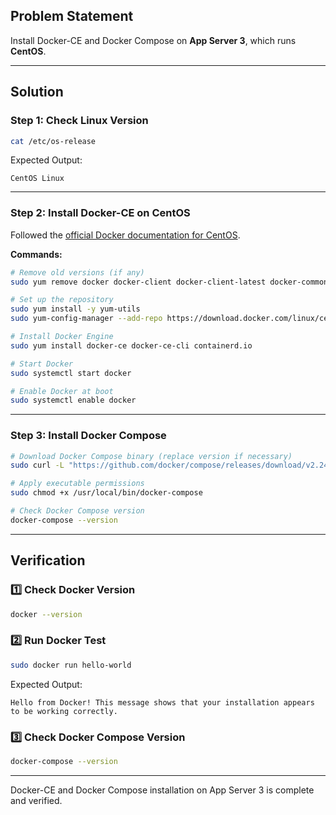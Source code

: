 
## Problem Statement

Install Docker-CE and Docker Compose on **App Server 3**, which runs **CentOS**.

---

## Solution

### Step 1: Check Linux Version

```bash
cat /etc/os-release
````

Expected Output:

```
CentOS Linux
```

---

### Step 2: Install Docker-CE on CentOS

Followed the [official Docker documentation for CentOS](https://docs.docker.com/engine/install/centos/#installation-methods).

**Commands:**

```bash
# Remove old versions (if any)
sudo yum remove docker docker-client docker-client-latest docker-common docker-latest docker-latest-logrotate docker-logrotate docker-engine

# Set up the repository
sudo yum install -y yum-utils
sudo yum-config-manager --add-repo https://download.docker.com/linux/centos/docker-ce.repo

# Install Docker Engine
sudo yum install docker-ce docker-ce-cli containerd.io

# Start Docker
sudo systemctl start docker

# Enable Docker at boot
sudo systemctl enable docker
```

---

### Step 3: Install Docker Compose

```bash
# Download Docker Compose binary (replace version if necessary)
sudo curl -L "https://github.com/docker/compose/releases/download/v2.24.6/docker-compose-$(uname -s)-$(uname -m)" -o /usr/local/bin/docker-compose

# Apply executable permissions
sudo chmod +x /usr/local/bin/docker-compose

# Check Docker Compose version
docker-compose --version
```

---

## Verification

### 1️⃣ Check Docker Version

```bash
docker --version
```

### 2️⃣ Run Docker Test

```bash
sudo docker run hello-world
```

Expected Output:

```
Hello from Docker! This message shows that your installation appears to be working correctly.
```

### 3️⃣ Check Docker Compose Version

```bash
docker-compose --version
```

---

Docker-CE and Docker Compose installation on App Server 3 is complete and verified.

```
